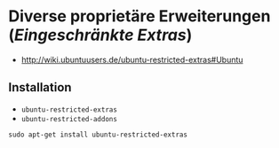 # Diverse proprietäre Erweiterungen (*Eingeschränkte Extras*)

+   <http://wiki.ubuntuusers.de/ubuntu-restricted-extras#Ubuntu>



## Installation

+   `ubuntu-restricted-extras`
+   `ubuntu-restricted-addons`

<!---->

    sudo apt-get install ubuntu-restricted-extras

